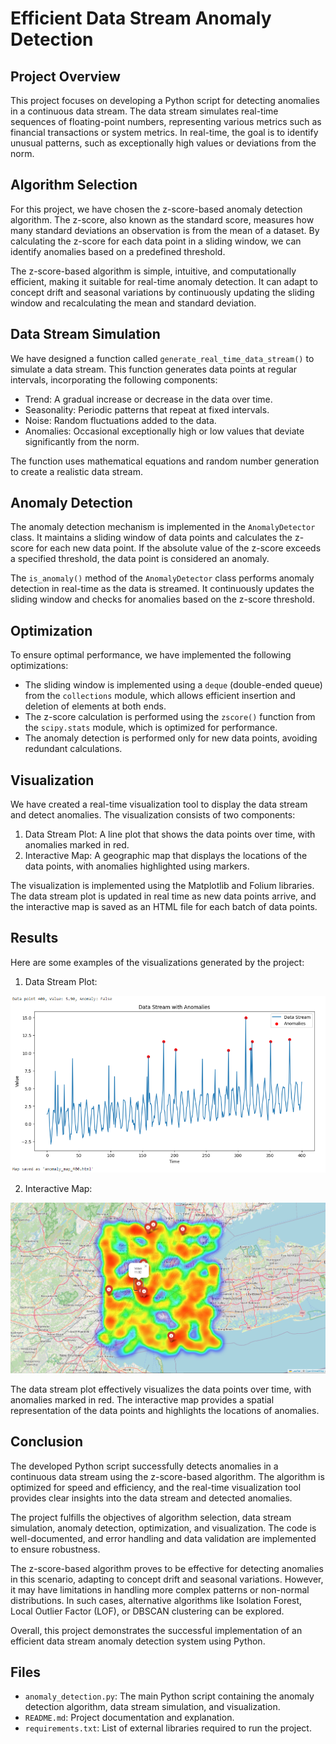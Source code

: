 # Efficient Data Stream Anomaly Detection

## Project Overview
This project focuses on developing a Python script for detecting anomalies in a continuous data stream. The data stream simulates real-time sequences of floating-point numbers, representing various metrics such as financial transactions or system metrics. In real-time, the goal is to identify unusual patterns, such as exceptionally high values or deviations from the norm.

## Algorithm Selection
For this project, we have chosen the z-score-based anomaly detection algorithm. The z-score, also known as the standard score, measures how many standard deviations an observation is from the mean of a dataset. By calculating the z-score for each data point in a sliding window, we can identify anomalies based on a predefined threshold.

The z-score-based algorithm is simple, intuitive, and computationally efficient, making it suitable for real-time anomaly detection. It can adapt to concept drift and seasonal variations by continuously updating the sliding window and recalculating the mean and standard deviation.

## Data Stream Simulation
We have designed a function called `generate_real_time_data_stream()` to simulate a data stream. This function generates data points at regular intervals, incorporating the following components:
- Trend: A gradual increase or decrease in the data over time.
- Seasonality: Periodic patterns that repeat at fixed intervals.
- Noise: Random fluctuations added to the data.
- Anomalies: Occasional exceptionally high or low values that deviate significantly from the norm.

The function uses mathematical equations and random number generation to create a realistic data stream.

## Anomaly Detection
The anomaly detection mechanism is implemented in the `AnomalyDetector` class. It maintains a sliding window of data points and calculates the z-score for each new data point. If the absolute value of the z-score exceeds a specified threshold, the data point is considered an anomaly.

The `is_anomaly()` method of the `AnomalyDetector` class performs anomaly detection in real-time as the data is streamed. It continuously updates the sliding window and checks for anomalies based on the z-score threshold.

## Optimization
To ensure optimal performance, we have implemented the following optimizations:
- The sliding window is implemented using a `deque` (double-ended queue) from the `collections` module, which allows efficient insertion and deletion of elements at both ends.
- The z-score calculation is performed using the `zscore()` function from the `scipy.stats` module, which is optimized for performance.
- The anomaly detection is performed only for new data points, avoiding redundant calculations.

## Visualization
We have created a real-time visualization tool to display the data stream and detect anomalies. The visualization consists of two components:
1. Data Stream Plot: A line plot that shows the data points over time, with anomalies marked in red.
2. Interactive Map: A geographic map that displays the locations of the data points, with anomalies highlighted using markers.

The visualization is implemented using the Matplotlib and Folium libraries. The data stream plot is updated in real time as new data points arrive, and the interactive map is saved as an HTML file for each batch of data points.

## Results
Here are some examples of the visualizations generated by the project:

1. Data Stream Plot:
   
![Data Stream Plot](Output_example.png)

2. Interactive Map:
   
![Interactive Map](Map.png)

The data stream plot effectively visualizes the data points over time, with anomalies marked in red. The interactive map provides a spatial representation of the data points and highlights the locations of anomalies.

## Conclusion
The developed Python script successfully detects anomalies in a continuous data stream using the z-score-based algorithm. The algorithm is optimized for speed and efficiency, and the real-time visualization tool provides clear insights into the data stream and detected anomalies.

The project fulfills the objectives of algorithm selection, data stream simulation, anomaly detection, optimization, and visualization. The code is well-documented, and error handling and data validation are implemented to ensure robustness.

The z-score-based algorithm proves to be effective for detecting anomalies in this scenario, adapting to concept drift and seasonal variations. However, it may have limitations in handling more complex patterns or non-normal distributions. In such cases, alternative algorithms like Isolation Forest, Local Outlier Factor (LOF), or DBSCAN clustering can be explored.

Overall, this project demonstrates the successful implementation of an efficient data stream anomaly detection system using Python.

## Files
- `anomaly_detection.py`: The main Python script containing the anomaly detection algorithm, data stream simulation, and visualization.
- `README.md`: Project documentation and explanation.
- `requirements.txt`: List of external libraries required to run the project.
